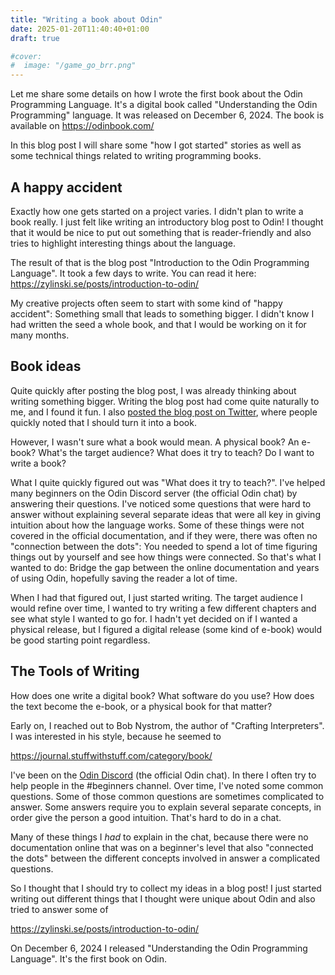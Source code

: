 ```yaml
---
title: "Writing a book about Odin"
date: 2025-01-20T11:40:40+01:00
draft: true

#cover:
#  image: "/game_go_brr.png"
---
```


Let me share some details on how I wrote the first book about the Odin Programming Language. It's a digital book called "Understanding the Odin Programming" language. It was released on December 6, 2024. The book is available on https://odinbook.com/

In this blog post I will share some "how I got started" stories as well as some technical things related to writing programming books. 

## A happy accident

Exactly how one gets started on a project varies. I didn't plan to write a book really. I just felt like writing an introductory blog post to Odin! I thought that it would be nice to put out something that is reader-friendly and also tries to highlight interesting things about the language.

The result of that is the blog post "Introduction to the Odin Programming Language". It took a few days to write. You can read it here: https://zylinski.se/posts/introduction-to-odin/

My creative projects often seem to start with some kind of "happy accident": Something small that leads to something bigger. I didn't know I had written the seed a whole book, and that I would be working on it for many months.

## Book ideas

Quite quickly after posting the blog post, I was already thinking about writing something bigger. Writing the blog post had come quite naturally to me, and I found it fun. I also [posted the blog post on Twitter](https://x.com/karl_zylinski/status/1799829568590950779), where people quickly noted that I should turn it into a book.

However, I wasn't sure what a book would mean. A physical book? An e-book? What's the target audience? What does it try to teach? Do I want to write a book?

What I quite quickly figured out was "What does it try to teach?". I've helped many beginners on the Odin Discord server (the official Odin chat) by answering their questions. I've noticed some questions that were hard to answer without explaining several separate ideas that were all key in giving intuition about how the language works. Some of these things were not covered in the official documentation, and if they were, there was often no "connection between the dots": You needed to spend a lot of time figuring things out by yourself and see how things were connected. So that's what I wanted to do: Bridge the gap between the online documentation and years of using Odin, hopefully saving the reader a lot of time.

When I had that figured out, I just started writing. The target audience I would refine over time, I wanted to try writing a few different chapters and see what style I wanted to go for. I hadn't yet decided on if I wanted a physical release, but I figured a digital release (some kind of e-book) would be good starting point regardless.

## The Tools of Writing

How does one write a digital book? What software do you use? How does the text become the e-book, or a physical book for that matter?

Early on, I reached out to Bob Nystrom, the author of "Crafting Interpreters". I was interested in his style, because he seemed to 

https://journal.stuffwithstuff.com/category/book/



I've been on the [Odin Discord](https://discord.gg/odinlang) (the official Odin chat). In there I often try to help people in the #beginners channel. Over time, I've noted some common questions. Some of those common questions are sometimes complicated to answer. Some answers require you to explain several separate concepts, in order give the person a good intuition. That's hard to do in a chat.

Many of these things I _had_ to explain in the chat, because there were no documentation online that was on a beginner's level that also "connected the dots" between the different concepts involved in answer a complicated questions.

So I thought that I should try to collect my ideas in a blog post! I just started writing out different things that I thought were unique about Odin and also tried to answer some of 

https://zylinski.se/posts/introduction-to-odin/


On December 6, 2024 I released "Understanding the Odin Programming Language". It's the first book on Odin.